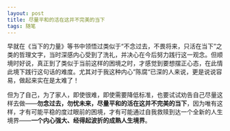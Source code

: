 ```yaml
---
layout: post
title: 尽量平和的活在这并不完美的当下
tags: 随笔
---
```


早就在《当下的力量》等书中领悟过类似于“不念过去，不畏将来，只活在当下”之类的哲理文字，当时深感内心受到了洗礼，并决心在今后努力践行这一观念。但顺境时好说，真正到了类似于当前这样的困境之时，才感觉到要想摆正心态，在此情此境下践行这句话的难度。尤其对于我这种内心”陈腐“已深的人来说，更是说说容易，做起来实在是太难了！

但为了自己，为了家人，即使很难，即使需要降低标准，也要试试劝告自己尽量这样去做——**勿念过去，勿忧未来，尽量平和的活在这并不完美的当下**，因为唯有这样，才有可能平稳的度过眼前的困境，才有可能通过自我救赎到达一个全新的人生境界——**一个内心强大、经得起波折的成熟人生境界**。